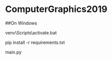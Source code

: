 # ComputerGraphics2019

##On Windows

venv\Scripts\activate.bat

pip install -r requirements.txt 

main.py
